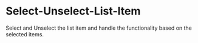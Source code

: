 # Select-Unselect-List-Item
Select and Unselect the list item and handle the functionality based on the selected items.
